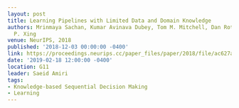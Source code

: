 ```yaml
---
layout: post
title: Learning Pipelines with Limited Data and Domain Knowledge
authors: Mrinmaya Sachan, Kumar Avinava Dubey, Tom M. Mitchell, Dan Roth, and Eric
  P. Xing
venue: NeurIPS, 2018
published: '2018-12-03 00:00:00 -0400'
link: https://proceedings.neurips.cc/paper_files/paper/2018/file/ac627ab1ccbdb62ec96e702f07f6425b-Paper.pdf
date: '2019-02-18 12:00:00 -0400'
location: G11
leader: Saeid Amiri
tags:
- Knowledge-based Sequential Decision Making
- Learning
---
```

